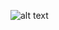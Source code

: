 ![alt text](https://github.com/MoStEfA23/Region-of-interest-detection-on-Images/blob/master/src/Images/gif.GIF?raw=true)

